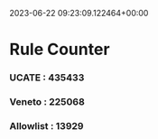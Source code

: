 2023-06-22 09:23:09.122464+00:00
# Rule Counter 
 ### UCATE : 435433

 ### Veneto : 225068

 ### Allowlist : 13929